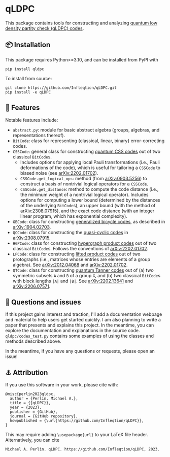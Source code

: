 # qLDPC

This package contains tools for constructing and analyzing [quantum low density partity check (qLDPC) codes](https://errorcorrectionzoo.org/c/qldpc).

## 📦 Installation

This package requires Python>=3.10, and can be installed from PyPI with
```
pip install qldpc
```
To install from source:
```
git clone https://github.com/Infleqtion/qLDPC.git
pip install -e qLDPC
```

## 🚀 Features

Notable features include:
- `abstract.py`: module for basic abstract algebra (groups, algebras, and representations thereof).
- `BitCode`: class for representing {classical, linear, binary} error-correcting codes.
- `CSSCode`: general class for constructing [quantum CSS codes](https://errorcorrectionzoo.org/c/css) out of two classical `BitCode`s.
  - Includes options for applying local Pauli transformations (i.e., Pauli deformations of the code), which is useful for tailoring a `CSSCode` to biased noise (see [arXiv:2202.01702](https://arxiv.org/abs/2202.01702)).
  - `CSSCode.get_logical_ops`: method (from [arXiv:0903.5256](https://arxiv.org/abs/0903.5256)) to construct a basis of nontrivial logical operators for a `CSSCode`.
  - `CSSCode.get_distance`: method to compute the code distance (i.e., the minimum weight of a nontrivial logical operator).  Includes options for computing a lower bound (determined by the distances of the underlying `BitCode`s), an upper bound (with the method of [arXiv:2308.07915](https://arxiv.org/abs/2308.07915)), and the exact code distance (with an integer linear program, which has exponential complexity).
- `GBCode`: class for constructing [generalized bicycle codes](https://errorcorrectionzoo.org/c/generalized_bicycle), as described in [arXiv:1904.02703](https://arxiv.org/abs/1904.02703).
- `QCCode`: class for constructing the [quasi-cyclic codes](https://errorcorrectionzoo.org/c/quantum_quasi_cyclic) in [arXiv:2308.07915](https://arxiv.org/abs/2308.07915).
- `HGPCode`: class for constructing [hypergraph product codes](https://errorcorrectionzoo.org/c/hypergraph_product) out of two classical `BitCode`s.  Follows the conventions of [arXiv:2202.01702](https://arxiv.org/abs/2202.01702).
- `LPCode`: class for constructing [lifted product codes](https://errorcorrectionzoo.org/c/lifted_product) out of two protographs (i.e., matrices whose entries are elements of a group algebra).  See [arXiv:2012.04068](https://arxiv.org/abs/2012.04068) and [arXiv:2202.01702](https://arxiv.org/abs/2202.01702).
- `QTCode`: class for constructing [quantum Tanner codes](https://errorcorrectionzoo.org/c/quantum_tanner) out of (a) two symmetric subsets `A` and `B` of a group `G`, and (b) two classical `BitCode`s with block lengths `|A|` and `|B|`.  See [arXiv:2202.13641](https://arxiv.org/abs/2202.13641) and [arXiv:2206.07571](https://arxiv.org/abs/2206.07571).

## 🤔 Questions and issues

If this project gains interest and traction, I'll add a documentation webpage and material to help users get started quickly.  I am also planning to write a paper that presents and explains this project.  In the meantime, you can explore the documentation and explanations in the source code.  `qldpc/codes_test.py` contains some examples of using the classes and methods described above.

In the meantime, if you have any questions or requests, please open an issue!

## ⚓ Attribution

If you use this software in your work, please cite with:
```
@misc{perlin2023qldpc,
  author = {Perlin, Michael A.},
  title = {{qLDPC}},
  year = {2023},
  publisher = {GitHub},
  journal = {GitHub repository},
  howpublished = {\url{https://github.com/Infleqtion/qLDPC}},
}
```
This may require adding `\usepackage{url}` to your LaTeX file header.  Alternatively, you can cite
```
Michael A. Perlin. qLDPC. https://github.com/Infleqtion/qLDPC, 2023.
```
